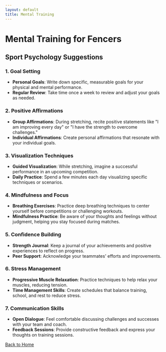 ```yaml
---
layout: default
title: Mental Training
---
```


# Mental Training for Fencers

## Sport Psychology Suggestions

### 1. Goal Setting
* **Personal Goals**: Write down specific, measurable goals for your physical and mental performance.
* **Regular Review**: Take time once a week to review and adjust your goals as needed.

### 2. Positive Affirmations
* **Group Affirmations**: During stretching, recite positive statements like "I am improving every day" or "I have the strength to overcome challenges."
* **Individual Affirmations**: Create personal affirmations that resonate with your individual goals.

### 3. Visualization Techniques
* **Guided Visualization**: While stretching, imagine a successful performance in an upcoming competition.
* **Daily Practice**: Spend a few minutes each day visualizing specific techniques or scenarios.

### 4. Mindfulness and Focus
* **Breathing Exercises**: Practice deep breathing techniques to center yourself before competitions or challenging workouts.
* **Mindfulness Practice**: Be aware of your thoughts and feelings without judgment, helping you stay focused during matches.

### 5. Confidence Building
* **Strength Journal**: Keep a journal of your achievements and positive experiences to reflect on progress.
* **Peer Support**: Acknowledge your teammates' efforts and improvements.

### 6. Stress Management
* **Progressive Muscle Relaxation**: Practice techniques to help relax your muscles, reducing tension.
* **Time Management Skills**: Create schedules that balance training, school, and rest to reduce stress.

### 7. Communication Skills
* **Open Dialogue**: Feel comfortable discussing challenges and successes with your team and coach.
* **Feedback Sessions**: Provide constructive feedback and express your thoughts on training sessions.

[Back to Home](index.html)